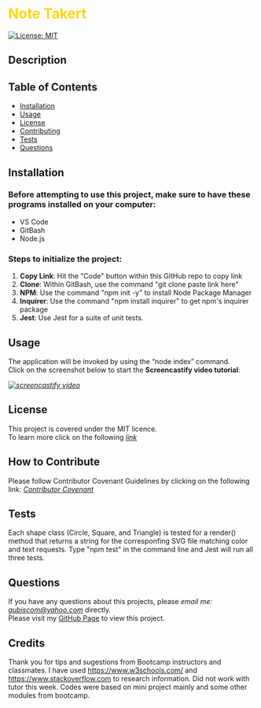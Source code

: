 # <span style="color:gold">Note Takert</span>
 
[![License: MIT](https://img.shields.io/badge/License-MIT-yellow.svg)](https://opensource.org/licenses/MIT)
  
## Description 


## Table of Contents
* [Installation](#installation)
* [Usage](#usage)
* [License](#license)
* [Contributing](#contributing)
* [Tests](#tests)
* [Questions](#questions)
  
## Installation 
### Before attempting to use this project, make sure to have these programs installed on your computer:
* VS Code
* GitBash
* Node.js

### Steps to initialize the project:
1. **Copy Link**: Hit the "Code" button within this GitHub repo to copy link
2. **Clone**: Within GitBash, use the command "git clone paste link here"
3. **NPM**: Use the command "npm init -y" to install Node Package Manager
4. **Inquirer**: Use the command "npm install inquirer" to get npm's inquirer package
5. **Jest**: Use Jest for a suite of unit tests.

## Usage 
The application will be invoked by using the “node index” command.  
Click on the screenshot below to start the **Screencastify video tutorial**:

*[![screencastify video](./images/)](https://drive.google.com)*
  
## License
This project is covered under the MIT licence.  
To learn more click on the following *[link](https://opensource.org/licenses/MIT)*

## How to Contribute 
Please follow Contributor Covenant Guidelines by clicking on the following link: 
*[Contributor Covenant](https://www.contributor-covenant.org/)*

## Tests
Each shape class (Circle, Square, and Triangle) is tested for a render() method that returns a string for the corresponfing SVG file matching color and text requests. Type "npm test" in the command line and Jest will run all three tests.

## Questions
If you have any questions about this projects, please *email me: gubiscom@yahoo.com* directly.  
Please visit my [GitHub Page](https://github.com/Esztergb/note-taker.git) to view this project.

##  Credits
Thank you for tips and sugestions from Bootcamp instructors and classmates. I have used https://www.w3schools.com/ and https://www.stackoverflow.com to research information. Did not work with tutor this week. Codes were based on mini project mainly and some other modules from bootcamp.

